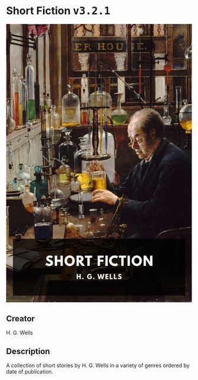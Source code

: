 
# Short Fiction <kbd>v3.2.1</kbd>

<center>
  <img src="./cover-1024.jpg"/>
</center>

## Creator
H. G. Wells

## Description
A collection of short stories by H. G. Wells in a variety of genres ordered by date of publication.
